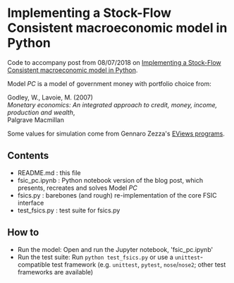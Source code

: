 # Implementing a Stock-Flow Consistent macroeconomic model in Python

Code to accompany post from 08/07/2018 on [Implementing a Stock-Flow Consistent
macroeconomic model in
Python](http://www.christhoung.com/2018/07/08/fsic-gl2007-pc/).

Model *PC* is a model of government money with portfolio choice from:

Godley, W., Lavoie, M. (2007)  
*Monetary economics: An integrated approach to credit, money, income, production and wealth*,  
Palgrave Macmillan

Some values for simulation come from Gennaro Zezza's [EViews
programs](http://gennaro.zezza.it/software/eviews/glch04.php).

## Contents

* README.md : this file
* fsic_pc.ipynb : Python notebook version of the blog post, which presents,
  recreates and solves Model *PC*
* fsics.py : barebones (and rough) re-implementation of the core FSIC interface
* test_fsics.py : test suite for fsics.py

## How to

* Run the model: Open and run the Jupyter notebook, 'fsic_pc.ipynb'
* Run the test suite: Run `python test_fsics.py` or use a `unittest`-compatible
  test framework (e.g. `unittest`, `pytest`, `nose`/`nose2`; other test
  frameworks are available)
